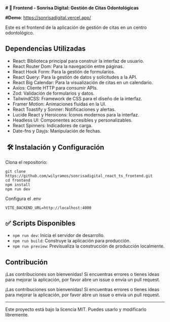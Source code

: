 **# 📌 Frontend - Sonrisa Digital: Gestión de Citas Odontológicas**

**#Demo**: https://sonrisadigital.vercel.app/

Este es el frontend de la aplicación de gestión de citas en un centro odontológico.

##  Dependencias Utilizadas

- React: Biblioteca principal para construir la interfaz de usuario.
- React Router Dom: Para la navegación entre páginas.
- React Hook Form: Para la gestión de formularios.
- React Query: Para la gestión de datos y solicitudes a la API.
- React Big Calendar: Para la visualización de citas en un calendario.
- Axios: Cliente HTTP para consumir APIs.
- Zod: Validación de formularios y datos.
- TailwindCSS: Framework de CSS para el diseño de la interfaz.
- Framer Motion: Animaciones fluidas en la UI.
- React Toastify y Sonner: Notificaciones y alertas.
- Lucide React y Heroicons: Íconos modernos para la interfaz.
- Headless UI: Componentes accesibles y personalizables.
- React Spinners: Indicadores de carga.
- Date-fns y Dayjs: Manipulación de fechas.
  
## ️ 🛠 Instalación y Configuración
Clona el repositorio:
   ```
git clone https://github.com/wilyramos/sonrisadigital_react_ts_frontend.git
cd frontend
npm install
npm run dev
```
Configura el .env
```
VITE_BACKEND_URL=http://localhost:4000
```


## ✅ Scripts Disponibles

* `npm run dev`: Inicia el servidor de desarrollo.
* `npm run build`: Construye la aplicación para producción.
* `npm run preview`: Previsualiza la construcción de producción localmente.

##  Contribución
¡Las contribuciones son bienvenidas!
Si encuentras errores o tienes ideas para mejorar la aplicación, por favor abre un issue o envía un pull request.

¡Las contribuciones son bienvenidas! Si encuentras errores o tienes ideas para mejorar la aplicación, por favor abre un issue o envía un pull request.

---

Este proyecto está bajo la licencia MIT. Puedes usarlo y modificarlo libremente.
